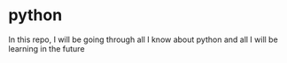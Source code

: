# python
In this repo, I will be going through all I know about python and all I will be learning in the future
